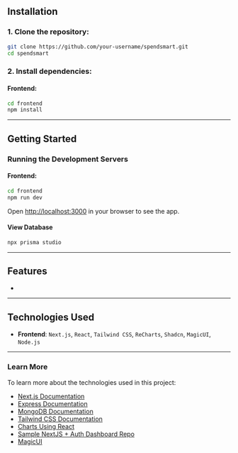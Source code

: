 ## **Installation**

### 1. Clone the repository:
```bash
git clone https://github.com/your-username/spendsmart.git
cd spendsmart
```

### 2. Install dependencies:

#### **Frontend**:
```bash
cd frontend
npm install
```

<!-- #### **Backend**:
```bash
cd backend
npm install
``` -->

---

## **Getting Started**

### **Running the Development Servers**

#### **Frontend**:
```bash
cd frontend
npm run dev
```

Open [http://localhost:3000](http://localhost:3000) in your browser to see the app.

#### **View Database**

```bash
npx prisma studio
```

---

## **Features**

- 

---

## **Technologies Used**

- **Frontend**: `Next.js`, `React`, `Tailwind CSS`, `ReCharts`, `Shadcn`, `MagicUI`, `Node.js`

---

### **Learn More**

To learn more about the technologies used in this project:
- [Next.js Documentation](https://nextjs.org/docs)
- [Express Documentation](https://expressjs.com/)
- [MongoDB Documentation](https://www.mongodb.com/docs/)
- [Tailwind CSS Documentation](https://tailwindcss.com/docs)
- [Charts Using React](https://github.com/nisabmohd/charts-react-shadcn)
- [Sample NextJS + Auth Dashboard Repo](https://github.com/jaymehta002/AuthCraft)
- [MagicUI](https://magicui.design/)